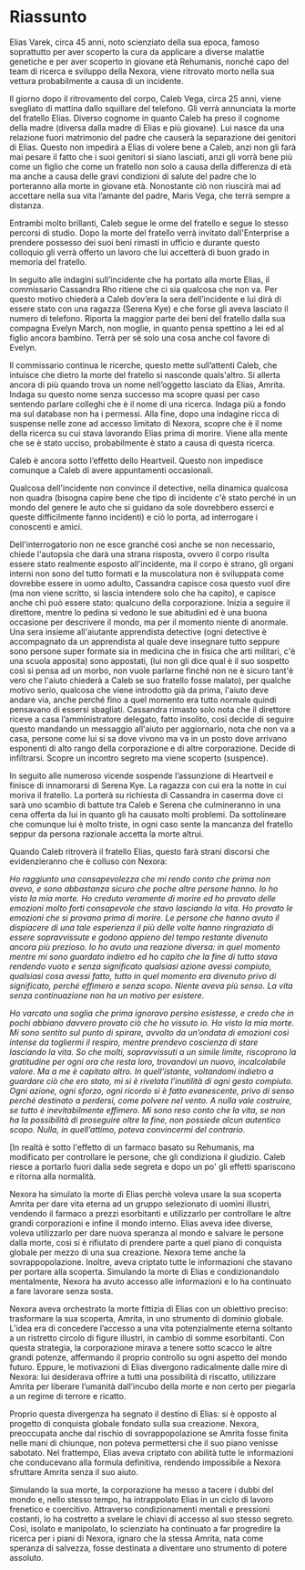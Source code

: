 # Riassunto

Elias Varek, circa 45 anni, noto scienziato della sua epoca, famoso soprattutto per aver scoperto la cura da applicare a diverse malattie genetiche e per aver scoperto in giovane età Rehumanis, nonché capo del team di ricerca e sviluppo della Nexora, viene ritrovato morto nella sua vettura probabilmente a causa di un incidente.

Il giorno dopo il ritrovamento del corpo, Caleb Vega, circa 25 anni, viene svegliato di mattina dallo squillare del telefono. Gli verrà annunciata la morte del fratello Elias. Diverso cognome in quanto Caleb ha preso il cognome della madre (diversa dalla madre di Elias e più giovane). Lui nasce da una relazione fuori matrimonio del padre che causerà la separazione dei genitori di Elias. Questo non impedirà a Elias di volere bene a Caleb, anzi non gli farà mai pesare il fatto che i suoi genitori si siano lasciati, anzi gli vorrà bene più come un figlio che come un fratello non solo a causa della differenza di età ma anche a causa delle gravi condizioni di salute del padre che lo porteranno alla morte in giovane età. Nonostante ciò non riuscirà mai ad accettare nella sua vita l’amante del padre, Maris Vega, che terrà sempre a distanza.

Entrambi molto brillanti, Caleb segue le orme del fratello e segue lo stesso percorsi di studio. Dopo la morte del fratello verrà invitato dall'Enterprise a prendere possesso dei suoi beni rimasti in ufficio e durante questo colloquio gli verrà offerto un lavoro che lui accetterà di buon grado in memoria del fratello.

In seguito alle indagini sull'incidente che ha portato alla morte Elias, il commissario Cassandra Rho ritiene che ci sia qualcosa che non va. Per questo motivo chiederà a Caleb dov’era la sera dell’incidente e lui dirà di essere stato con una ragazza (Serena Kye) e che forse gli aveva lasciato il numero di telefono. Riporta la maggior parte dei beni del fratello dalla sua compagna Evelyn March, non moglie, in quanto pensa spettino a lei ed al figlio ancora bambino. Terrà per sé solo una cosa anche col favore di Evelyn. 

Il commissario continua le ricerche, questo mette sull’attenti Caleb, che intuisce che dietro la morte del fratello si nasconde quals'altro. Si allerta ancora di più quando trova un nome nell’oggetto lasciato da Elias, Amrita. Indaga su questo nome senza successo ma scopre quasi per caso sentendo parlare colleghi che è il nome di una ricerca. Indaga più a fondo ma sul database non ha i permessi. Alla fine, dopo una indagine ricca di suspense nelle zone ad accesso limitato di Nexora, scopre che è il nome della ricerca su cui stava lavorando Elias prima di morire. Viene alla mente che se è stato ucciso, probabilmente è stato a causa di questa ricerca.

Caleb è ancora sotto l’effetto dello Heartveil. Questo non impedisce comunque a Caleb di avere appuntamenti occasionali.

Qualcosa dell'incidente non convince il detective, nella dinamica qualcosa non quadra (bisogna capire bene che tipo di incidente c'è stato perché in un mondo del genere le auto che si guidano da sole dovrebbero esserci e queste difficilmente fanno incidenti) e ciò lo porta, ad interrogare i conoscenti e amici.

Dell'interrogatorio non ne esce granché così anche se non necessario, chiede l'autopsia che darà una strana risposta, ovvero il corpo risulta essere stato realmente esposto all'incidente, ma il corpo è strano, gli organi interni non sono del tutto formati e la muscolatura non è sviluppata come dovrebbe essere in uomo adulto, Cassandra capisce cosa questo vuol dire (ma non viene scritto, si lascia intendere solo che ha capito), e capisce anche chi può essere stato: qualcuno della corporazione. Inizia a seguire il direttore, mentre lo pedina si vedono le sue abitudini ed è una buona occasione per descrivere il mondo, ma per il momento niente di anormale. Una sera insieme all'aiutante apprendista detective (ogni detective è accompagnato da un apprendista al quale deve insegnare tutto seppure sono persone super formate sia in medicina che in fisica che arti militari, c'è una scuola apposita) sono appostati, (lui non gli dice qual è il suo sospetto così si pensa ad un morbo, non vuole parlarne finché non ne è sicuro tant'è vero che l'aiuto chiederà a Caleb se suo fratello fosse malato), per qualche motivo serio, qualcosa che viene introdotto già da prima, l'aiuto deve andare via, anche perché fino a quel momento era tutto normale quindi pensavano di essersi sbagliati. Cassandra rimasto solo nota che il direttore riceve a casa l’amministratore delegato, fatto insolito, così decide di seguire questo mandando un messaggio all'aiuto per aggiornarlo, nota che non va a casa, persone come lui si sa dove vivono ma va in un posto dove arrivano esponenti di alto rango della corporazione e di altre corporazione. Decide di infiltrarsi. Scopre un incontro segreto ma viene scoperto (suspence).

In seguito alle numeroso vicende sospende l’assunzione di Heartveil e finisce di innamorarsi di Serena Kye. La ragazza con cui era la notte in cui moriva il fratello. La porterà su richiesta di Cassandra in caserma dove ci sarà uno scambio di battute tra Caleb e Serena che culmineranno in una cena offerta da lui in quanto gli ha causato molti problemi. Da sottolineare che comunque lui è molto triste, in ogni caso sente la mancanza del fratello seppur da persona razionale accetta la morte altrui.

Quando Caleb ritroverà il fratello Elias, questo farà strani discorsi che evidenzieranno che è colluso con Nexora:

_Ho raggiunto una consapevolezza che mi rendo conto che prima non avevo, e sono abbastanza sicuro che poche altre persone hanno. Io ho visto la mia morte. Ho creduto veramente di morire ed ho provato delle emozioni molto forti consapevole che stavo lasciando la vita. Ho provato le emozioni che si provano prima di morire. Le persone che hanno avuto il dispiacere di una tale esperienza il più delle volte hanno ringraziato di essere sopravvissute e godono appieno del tempo restante divenuto ancora più prezioso. Io ho avuto una reazione diversa: in quel momento mentre mi sono guardato indietro ed ho capito che la fine di tutto stava rendendo vuoto e senza significato qualsiasi azione avessi compiuto, qualsiasi cosa avessi fatto, tutto in quel momento era divenuto privo di significato, perché effimero e senza scopo. Niente aveva più senso. La vita senza continuazione non ha un motivo per esistere._

_Ho varcato una soglia che prima ignoravo persino esistesse, e credo che in pochi abbiano davvero provato ciò che ho vissuto io. Ho visto la mia morte. Mi sono sentito sul punto di spirare, avvolto da un’ondata di emozioni così intense da togliermi il respiro, mentre prendevo coscienza di stare lasciando la vita. So che molti, sopravvissuti a un simile limite, riscoprono la gratitudine per ogni ora che resta loro, trovandovi un nuovo, incalcolabile valore. Ma a me è capitato altro. In quell’istante, voltandomi indietro a guardare ciò che ero stato, mi si è rivelata l’inutilità di ogni gesto compiuto. Ogni azione, ogni sforzo, ogni ricordo si è fatto evanescente, privo di senso perché destinato a perdersi, come polvere nel vento. A nulla vale costruire, se tutto è inevitabilmente effimero. Mi sono reso conto che la vita, se non ha la possibilità di proseguire oltre la fine, non possiede alcun autentico scopo. Nulla, in quell’attimo, poteva convincermi del contrario._ 

[In realtà è sotto l'effetto di un farmaco basato su Rehumanis, ma modificato per controllare le persone, che gli condiziona il giudizio. Caleb riesce a portarlo fuori dalla sede segreta e dopo un po' gli effetti spariscono e ritorna alla normalità.

Nexora ha simulato la morte di Elias perchè voleva usare la sua scoperta Amrita per dare vita eterna ad un gruppo selezionato di uomini illustri, vendendo il farmaco a prezzi esorbitanti e utilizzarlo per controllare le altre grandi corporazioni e infine il mondo interno. Elias aveva idee diverse, voleva utilizzarlo per dare nuova speranza al mondo e salvare le  persone dalla morte, cosi si è rifiutato di prendere parte a quel piano di conquista globale per mezzo di una sua creazione. Nexora teme anche la sovrappopolazione. Inoltre, aveva criptato tutte le informazioni che stavano per portare alla scoperta. Simulando la morte di Elias e condizionandolo mentalmente, Nexora ha avuto accesso alle informazioni e lo ha continuato a fare lavorare senza sosta.

Nexora aveva orchestrato la morte fittizia di Elias con un obiettivo preciso: trasformare la sua scoperta, Amrita, in uno strumento di dominio globale. L’idea era di concedere l’accesso a una vita potenzialmente eterna soltanto a un ristretto circolo di figure illustri, in cambio di somme esorbitanti. Con questa strategia, la corporazione mirava a tenere sotto scacco le altre grandi potenze, affermando il proprio controllo su ogni aspetto del mondo futuro. Eppure, le motivazioni di Elias divergono radicalmente dalle mire di Nexora: lui desiderava offrire a tutti una possibilità di riscatto, utilizzare Amrita per liberare l’umanità dall’incubo della morte e non certo per piegarla a un regime di terrore e ricatto.

Proprio questa divergenza ha segnato il destino di Elias: si è opposto al progetto di conquista globale fondato sulla sua creazione. Nexora, preoccupata anche dal rischio di sovrappopolazione se Amrita fosse finita nelle mani di chiunque, non poteva permettersi che il suo piano venisse sabotato. Nel frattempo, Elias aveva criptato con abilità tutte le informazioni che conducevano alla formula definitiva, rendendo impossibile a Nexora sfruttare Amrita senza il suo aiuto.

Simulando la sua morte, la corporazione ha messo a tacere i dubbi del mondo e, nello stesso tempo, ha intrappolato Elias in un ciclo di lavoro frenetico e coercitivo. Attraverso condizionamenti mentali e pressioni costanti, lo ha costretto a svelare le chiavi di accesso al suo stesso segreto. Così, isolato e manipolato, lo scienziato ha continuato a far progredire la ricerca per i piani di Nexora, ignaro che la stessa Amrita, nata come speranza di salvezza, fosse destinata a diventare uno strumento di potere assoluto.
